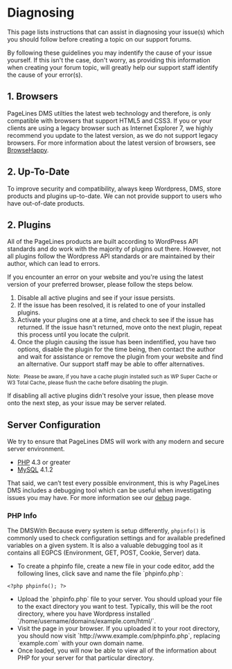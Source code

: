 # Diagnosing #

This page lists instructions that can assist in diagnosing your issue(s) which you should follow before creating a topic on our support forums.

By following these guidelines you may indentify the cause of your issue yourself. If this isn't the case, don't worry, as providing this information when creating your forum topic, will greatly help our support staff identify the cause of your error(s).

## 1. Browsers ##

PageLines DMS utilties the latest web technology and therefore, is only compatible with browsers that support HTML5 and CSS3. If you or your clients are using a legacy browser such as Internet Explorer 7, we highly recommend you update to the latest version, as we do not support legacy browsers. For more information about the latest version of browsers, see [BrowseHappy](http://browsehappy.com/).

## 2. Up-To-Date

To improve security and compatibility, always keep Wordpress, DMS, store products and plugins up-to-date. We can not provide support to users who have out-of-date products.

## 2. Plugins ##

All of the PageLines products are built according to WordPress API standards and do work with the majority of plugins out there. However, not all plugins follow the Wordpress API standards or are maintained by their author, which can lead to errors.

If you encounter an error on your website and you're using the latest version of your preferred browser, please follow the steps below.

1. Disable all active plugins and see if your issue persists.
2. If the issue has been resolved, it is related to one of your installed plugins.
3. Activate your plugins one at a time, and check to see if the issue has returned. If the issue hasn't returned, move onto the next plugin, repeat this process until you locate the culprit.
4. Once the plugin causing the issue has been indentified, you have two options, disable the plugin for the time being, then contact the author and wait for assistance or remove the plugin from your website and find an alternative. Our support staff may be able to offer alternatives.

<p class="zmt zmb"><small><span class="label label-info" style="margin-right: 5px;">Note:</span> Please be aware, if you have a cache plugin installed such as WP Super Cache or W3 Total Cache, please flush the cache before disabling the plugin.</small></p>

If disabling all active plugins didn't resolve your issue, then please move onto the next step, as your issue may be server related.

## Server Configuration ##

We try to ensure that PageLines DMS will work with any modern and secure server environment.

* [PHP](http://php.net/) 4.3 or greater
* [MySQL](http://www.mysql.com/) 4.1.2

That said, we can’t test every possible environment, this is  why PageLines DMS includes a debugging tool which can be useful when investigating issues you may have. For more information see our [debug](http://docs.pagelines.com/support-troubleshooting/debug) page.

### PHP Info ###

The DMSWith Because every system is setup differently, `phpinfo()` is commonly used to check configuration settings and for available predefined variables on a given system. It is also a valuable debugging tool as it contains all EGPCS (Environment, GET, POST, Cookie, Server) data.

<ul>
<li> To create a phpinfo file, create a new file in your code editor, add the following lines, click save and name the file `phpinfo.php`:</li>
</ul>

~~~ .php
<?php phpinfo(); ?>
~~~

<ul>
<li>Upload the `phpinfo.php` file to your server. You should upload your file to the exact directory you want to test. Typically, this will be the root directory, where you have Wordpress installed `/home/username/domains/example.com/html/`.</li>

<li>Visit the page in your browser. If you uploaded it to your root directory, you should now visit `http://www.example.com/phpinfo.php`, replacing `example.com` with your own domain name.</li>

<li>Once loaded, you will now be able to view all of the information about PHP for your server for that particular directory.</li>
</ul>
